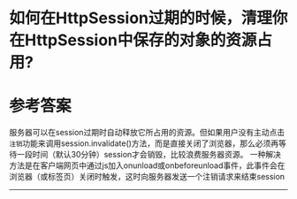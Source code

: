 # 如何在HttpSession过期的时候，清理你在HttpSession中保存的对象的资源占用?

# 参考答案
服务器可以在session过期时自动释放它所占用的资源。但如果用户没有主动点击`注销`功能来调用session.invalidate()方法，而是直接关闭了浏览器，那么必须再等待一段时间（默认30分钟）session才会销毁，比较浪费服务器资源。
一种解决方法是在客户端网页中通过js加入onunload或onbeforeunload事件，此事件会在浏览器（或标签页）关闭时触发，这时向服务器发送一个注销请求来结束session

---
